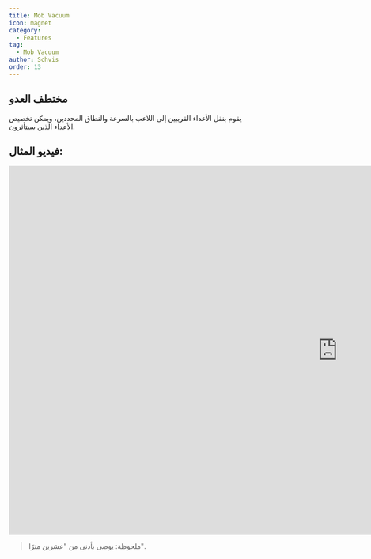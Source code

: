 ```yaml
---
title: Mob Vacuum
icon: magnet
category:
  - Features
tag:
  - Mob Vacuum
author: Schvis
order: 13
---
```


## مختطف العدو
يقوم بنقل الأعداء القريبين إلى اللاعب بالسرعة والنطاق المحددين، ويمكن تخصيص الأعداء الذين سيتأثرون.

## فيديو المثال:

<div class="iframe-container"><iframe width="1328" height="747" src="https://www.youtube.com/embed/KNzVgG_V10I?list=PL5eI1Tb64p56g27qfYk7VuFTz4FK6YrKa" title="Korepi - Mob Vacuum" frameborder="0" allow="accelerometer; autoplay; clipboard-write; encrypted-media; gyroscope; picture-in-picture; web-share" referrerpolicy="strict-origin-when-cross-origin" allowfullscreen></iframe></div>

> ملحوظة: يوصى بأدنى من "عشرين مترًا".
